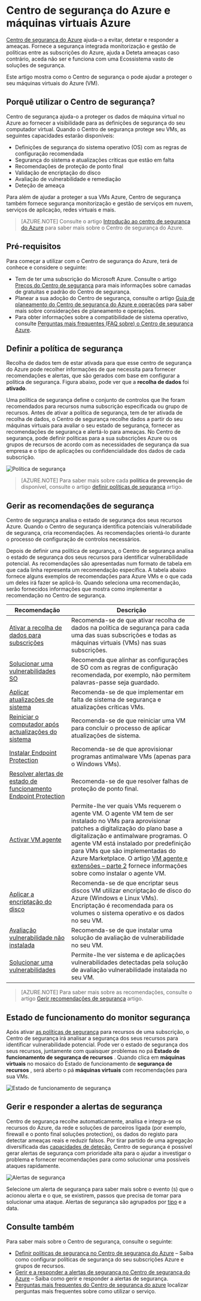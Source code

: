 <properties
   pageTitle="Centro de segurança do Azure e Azure máquinas virtuais | Microsoft Azure"
   description="Este documento ajuda-o para compreender como centro de segurança do Azure pode salvaguardar máquinas virtuais do Azure."
   services="security-center"
   documentationCenter="na"
   authors="YuriDio"
   manager="swadhwa"
   editor=""/>

<tags
   ms.service="security-center"
   ms.devlang="na"
   ms.topic="hero-article"
   ms.tgt_pltfrm="na"
   ms.workload="na"
   ms.date="10/07/2016"
   ms.author="yurid"/>

# <a name="azure-security-center-and-azure-virtual-machines"></a>Centro de segurança do Azure e máquinas virtuais Azure

[Centro de segurança do Azure](https://azure.microsoft.com/services/security-center/) ajuda-o a evitar, detetar e responder a ameaças. Fornece a segurança integrada monitorização e gestão de políticas entre as subscrições do Azure, ajuda a Deteta ameaças caso contrário, aceda não ser e funciona com uma Ecossistema vasto de soluções de segurança.

Este artigo mostra como o Centro de segurança o pode ajudar a proteger o seu máquinas virtuais do Azure (VM).

## <a name="why-use-security-center"></a>Porquê utilizar o Centro de segurança?

Centro de segurança ajuda-o a proteger os dados de máquina virtual no Azure ao fornecer a visibilidade para as definições de segurança do seu computador virtual. Quando o Centro de segurança protege seu VMs, as seguintes capacidades estarão disponíveis:

- Definições de segurança do sistema operativo (OS) com as regras de configuração recomendada
- Segurança do sistema e atualizações críticas que estão em falta
- Recomendações de proteção de ponto final
- Validação de encriptação do disco
- Avaliação de vulnerabilidade e remediação
- Deteção de ameaça

Para além de ajudar a proteger a sua VMs Azure, Centro de segurança também fornece segurança monitorização e gestão de serviços em nuvem, serviços de aplicação, redes virtuais e mais. 

>[AZURE.NOTE] Consulte o artigo [Introdução ao centro de segurança do Azure](security-center-intro.md) para saber mais sobre o Centro de segurança do Azure.

## <a name="prerequisites"></a>Pré-requisitos

Para começar a utilizar com o Centro de segurança do Azure, terá de conhece e considere o seguinte:

- Tem de ter uma subscrição do Microsoft Azure. Consulte o artigo [Preços do Centro de segurança](https://azure.microsoft.com/pricing/details/security-center/) para mais informações sobre camadas de gratuitas e padrão do Centro de segurança.
- Planear a sua adoção do Centro de segurança, consulte o artigo [Guia de planeamento do Centro de segurança do Azure e operações](security-center-planning-and-operations-guide.md) para saber mais sobre considerações de planeamento e operações.
- Para obter informações sobre a compatibilidade de sistema operativo, consulte [Perguntas mais frequentes (FAQ sobre) o Centro de segurança Azure](security-center-faq.md). 

## <a name="set-security-policy"></a>Definir a política de segurança

Recolha de dados tem de estar ativada para que esse centro de segurança do Azure pode recolher informações de que necessita para fornecer recomendações e alertas, que são gerados com base em configurar a política de segurança. Figura abaixo, pode ver que a **recolha de dados** foi **ativado**.

Uma política de segurança define o conjunto de controlos que lhe foram recomendados para recursos numa subscrição especificada ou grupo de recursos. Antes de ativar a política de segurança, tem de ter ativada de recolha de dados, o Centro de segurança recolhe dados a partir do seu máquinas virtuais para avaliar o seu estado de segurança, fornecer as recomendações de segurança e alertá-lo para ameaças. No Centro de segurança, pode definir políticas para a sua subscrições Azure ou os grupos de recursos de acordo com as necessidades de segurança da sua empresa e o tipo de aplicações ou confidencialidade dos dados de cada subscrição. 

![Política de segurança](./media/security-center-virtual-machine/security-center-virtual-machine-fig1.png)

>[AZURE.NOTE] Para saber mais sobre cada **política de prevenção de** disponível, consulte o artigo [definir políticas de segurança](security-center-policies.md) artigo.

## <a name="manage-security-recommendations"></a>Gerir as recomendações de segurança

Centro de segurança analisa o estado de segurança dos seus recursos Azure. Quando o Centro de segurança identifica potenciais vulnerabilidade de segurança, cria recomendações. As recomendações orientá-lo durante o processo de configuração de controlos necessários.

Depois de definir uma política de segurança, o Centro de segurança analisa o estado de segurança dos seus recursos para identificar vulnerabilidade potencial. As recomendações são apresentadas num formato de tabela em que cada linha representa um recomendação específica. A tabela abaixo fornece alguns exemplos de recomendações para Azure VMs e o que cada um deles irá fazer se aplicá-lo. Quando seleciona uma recomendação, serão fornecidos informações que mostra como implementar a recomendação no Centro de segurança.

|Recomendação|Descrição|
|-----|-----|
|[Ativar a recolha de dados para subscrições](security-center-enable-data-collection.md)|Recomenda-se de que ativar recolha de dados na política de segurança para cada uma das suas subscrições e todas as máquinas virtuais (VMs) nas suas subscrições.|
|[Solucionar uma vulnerabilidades SO](security-center-remediate-os-vulnerabilities.md)|Recomenda que alinhar as configurações de SO com as regras de configuração recomendada, por exemplo, não permitem palavras-passe seja guardado.|
|[Aplicar atualizações de sistema](security-center-apply-system-updates.md)|Recomenda-se de que implementar em falta de sistema de segurança e atualizações críticas VMs.|
|[Reiniciar o computador após actualizações do sistema](security-center-apply-system-updates.md#reboot-after-system-updates)|Recomenda-se de que reiniciar uma VM para concluir o processo de aplicar atualizações de sistema.|
|[Instalar Endpoint Protection](security-center-install-endpoint-protection.md)|Recomenda-se de que aprovisionar programas antimalware VMs (apenas para o Windows VMs).|
|[Resolver alertas de estado de funcionamento Endpoint Protection](security-center-resolve-endpoint-protection-health-alerts.md)|Recomenda-se de que resolver falhas de proteção de ponto final.|
|[Activar VM agente](security-center-enable-vm-agent.md)|Permite-lhe ver quais VMs requerem o agente VM. O agente VM tem de ser instalado no VMs para aprovisionar patches a digitalização do plano base a digitalização e antimalware programas. O agente VM está instalado por predefinição para VMs que são implementadas do Azure Marketplace. O artigo [VM agente e extensões – parte 2](http://azure.microsoft.com/blog/2014/04/15/vm-agent-and-extensions-part-2/) fornece informações sobre como instalar o agente VM.|
| [Aplicar a encriptação do disco](security-center-apply-disk-encryption.md) |Recomenda-se de que encriptar seus discos VM utilizar encriptação de disco do Azure (Windows e Linux VMs). Encriptação é recomendada para os volumes o sistema operativo e os dados no seu VM.|
| [Avaliação vulnerabilidade não instalada](security-center-vulnerability-assessment-recommendations.md) | Recomenda-se de que instalar uma solução de avaliação de vulnerabilidade no seu VM. |
| [Solucionar uma vulnerabilidades](security-center-vulnerability-assessment-recommendations.md#review-recommendation) | Permite-lhe ver sistema e de aplicações vulnerabilidades detectadas pela solução de avaliação vulnerabilidade instalada no seu VM. |

>[AZURE.NOTE] Para saber mais sobre as recomendações, consulte o artigo [Gerir recomendações de segurança](security-center-recommendations.md) artigo.

## <a name="monitor-security-health"></a>Estado de funcionamento do monitor segurança

Após ativar [as políticas de segurança](security-center-policies.md) para recursos de uma subscrição, o Centro de segurança irá analisar a segurança dos seus recursos para identificar vulnerabilidade potencial.  Pode ver o estado de segurança dos seus recursos, juntamente com quaisquer problemas no pá **Estado de funcionamento de segurança de recursos** . Quando clica em **máquinas virtuais** no mosaico do Estado de funcionamento de **segurança de recursos** , será aberto o pá **máquinas virtuais** com recomendações para sua VMs. 

![Estado de funcionamento de segurança](./media/security-center-virtual-machine/security-center-virtual-machine-fig2.png)

## <a name="manage-and-respond-to-security-alerts"></a>Gerir e responder a alertas de segurança

Centro de segurança recolhe automaticamente, analisa e integra-se os recursos do Azure, da rede e soluções de parceiros ligada (por exemplo, firewall e o ponto final soluções protection), os dados do registo para detectar ameaças reais e reduzir falsos. Por tirar partido de uma agregação diversificada das [capacidades de deteção](security-center-detection-capabilities.md), Centro de segurança é possível gerar alertas de segurança com prioridade alta para o ajudar a investigar o problema e fornecer recomendações para como solucionar uma possíveis ataques rapidamente.

![Alertas de segurança](./media/security-center-virtual-machine/security-center-virtual-machine-fig3.png)

Selecione um alerta de segurança para saber mais sobre o evento (s) que o acionou alerta e o que, se existirem, passos que precisa de tomar para solucionar uma ataque. Alertas de segurança são agrupados por [tipo](security-center-alerts-type.md) e a data.


## <a name="see-also"></a>Consulte também

Para saber mais sobre o Centro de segurança, consulte o seguinte:

- [Definir políticas de segurança no Centro de segurança do Azure](security-center-policies.md) – Saiba como configurar políticas de segurança do seu subscrições Azure e grupos de recursos.
- [Gerir e a responder a alertas de segurança no Centro de segurança do Azure](security-center-managing-and-responding-alerts.md) – Saiba como gerir e responder a alertas de segurança.
- [Perguntas mais frequentes do Centro de segurança do azure](security-center-faq.md) localizar perguntas mais frequentes sobre como utilizar o serviço.
